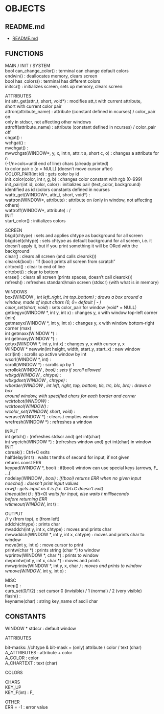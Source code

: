 # OBJECTS  
  
## README.md  
*	[README.md](./README.md)  

## FUNCTIONS  
  
MAIN / INIT / SYSTEM  
bool can_change_color() : terminal can change default colors  
endwin() : deallocates memory, clears screen  
bool has_colors() : terminal has different colors  
initscr() : initializes screen, sets up memory, clears screen  
  
ATTRIBUTES  
int attr_get(attr_t, short, void*) : modifies att_t with current attribute,  
short with current color pair  
attron(attribute_name) : attribute (constant defined in ncurses) / color_pair on  
		only in stdscr, not affecting other windows  
attroff(attribute_name) : attribute (constant defined in ncurses) / color_pair off  
chgat() :  
wchgat() :  
mvchgat() :  
mvwchgat(WINDOW*, y, x, int n, attr_t a, short c, o) : changes a attribute for n  
(-1/n>cols=until end of line) chars (already printed)  
to color pair c (o = NULL) (doesn’t move cursor after)  
COLOR_PAIR(int id) : gets color by id  
init_color(color, int r, g, b) : changes color constant with rgb (0-999)  
init_pair(int id, color, color) : initializes pair (text_color, background)  
identified as id (colors constants defined in ncurses  
wattr_get(WINDOW*, attr_t, short, void*) :  
wattron(WINDOW*, attribute) : attribute on (only in window, not affecting others)  
wattroff(WINDOW*, attribute) : /  
INIT  
start_color() : initializes colors  
  
SCREEN  
bkgd(chtype) : sets and applies chtype as background for all screen  
bkgdset(chtype) : sets chtype as default background for all screen, i.e. it doesn’t apply it, 		but if you print something it will be ORed with the background  
clear() : clears all screen (and calls clearok())  
clearok(bool) : “if (bool) prints all screen from scratch”  
clrtoeol() : clear to end of line  
clrtobot() : clear to bottom  
erase() : clears all screen (prints spaces, doesn’t call clearok())  
refresh() : refreshes standard/main screen (stdscr) (with what is in memory)  
  
WINDOWS  
box(WINDOW *, int left_right, int top_bottom) : draws a box around a window, made of input						 chars (0, 0= default | - )  
color_set(short, void*) : sets <short> color_pair for window (void* = NULL)  
getbegyx(WINDOW *, int y, int x) : changes y, x with window top-left corner (min)  
getmaxyx(WINDOW *, int y, int x) : changes y, x with window bottom-right corner (max)  
int getmaxx(WINDOW *) :  
int getmaxy(WINDOW *) :  
getyx(WINDOW *, int y, int x) : changes y, x with cursor y, x  
WINDOW * newwin(int height, width, start_y, start_x) : new window  
scrl(int) : scrolls up active window by int  
wscrl(WINDOW *, int) :  
scroll(WINDOW *) : scrolls up by 1  
scrollok(WINDOW *, bool) : sets if scroll allowed  
wbkgd(WINDOW *, chtype) :  
wbkgdset(WINDOW *, chtype) :  
wborder(WINDOW *, int left, right, top, bottom, tlc, trc, blc, brc) : draws a box  
around window, with specified chars for each border and corner  
wclrtobot(WINDOW*) :  
wclrtoeol(WINDOW*) :  
wcolor_set(WINDOW*, short, void*) :  
werase(WINDOW *) : clears / empties window  
wrefresh(WINDOW *) : refreshes a window  
  
INPUT  
int getch() : (refreshes stdscr and) get int(char)  
int wgetch(WINDOW *) : (refreshes window and) get int(char) in window  
INIT  
cbreak() : Ctrl+C exits  
halfdelay(int t) : waits t tenths of second for input, if not given  
returns const ERR  
keypad(WINDOW *, bool) : if(bool) window can use special keys (arrows, F_ …)  
nodelay(WINDOW *, bool) : if(bool) returns ERR when no given input  
noecho() : doesn’t print input values  
raw() : gets input as it is (i.e. Ctrl+C doesn’t exit)  
timeout(int t) : if(t<0) waits for input, else waits t milliseconds  
before returning ERR  
wtimeout(WINDOW*, int t) :   
  
OUTPUT  
// y (from top), x (from left)  
addch(chtype) : prints char  
mvaddch(int y, int x, chtype) : moves and prints char  
mvwaddch(WINDOW *, int y, int x, chtype) : moves and prints char to window  
move(int y, int x) : move cursor to print  
printw(char *) : prints string (char *) to window  
wprintw(WINDOW *, char *) : prints to window  
mvprintw(int y, int x, char *) : moves and prints  
mvwprintw(WINDOW *, int y, x, char *) : moves and prints to window  
wmove(WINDOW*, int y, int x) :  
  
MISC  
beep() :   
curs_set(0/1/2) : set cursor 0 (invisible) / 1 (normal) / 2 (very visible)  
flash() :  
keyname(char) : string key_name of ascii char  


## CONSTANTS

WINDOW * stdscr : default window  
  
ATTRIBUTES  
  
bit-masks:	//chtype & bit-mask = (only) attribute / color / text (char)  
A_ATTRIBUTES : attribute + color  
A_COLOR : color  
A_CHARTEXT : text (char)  
  
COLORS  
  
CHARS  
KEY_UP  
KEY_F(int) : F_  
  
OTHER  
ERR = -1 : error value  


